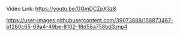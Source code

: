 Video Link: https://youtu.be/GGmDCZpX3z8



https://user-images.githubusercontent.com/39073888/158873467-bf280c65-69a4-49be-8102-18d58a758bd3.mp4

